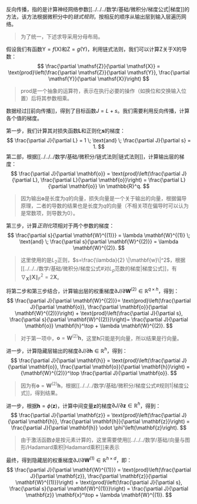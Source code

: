 反向传播，指的是计算神经网络参数[[../../../数学/基础/微积分/梯度公式|梯度]]的方法，该方法根据微积分中的*链式规则*，按相反的顺序从输出层到输入层遍历网络。

> 为了统一，下述求导采用分母布局。

假设我们有函数$\mathsf{Y}=f(\mathsf{X})$和$\mathsf{Z}=g(\mathsf{Y})$，利用链式法则，我们可以计算$\mathsf{Z}$关于$\mathsf{X}$的导数：
$$
\frac{\partial \mathsf{Z}}{\partial \mathsf{X}} = \text{prod}\left(\frac{\partial \mathsf{Z}}{\partial \mathsf{Y}}, \frac{\partial \mathsf{Y}}{\partial \mathsf{X}}\right)
$$
> prod是一个抽象的运算符，表示在执行必要的操作（如换位和交换输入位置）后将其参数相乘。

数据经过[[前向传播]]，得到了目标函数$J=L+s$。我们需要利用反向传播，计算各个值的梯度。

第一步，我们计算其对损失函数$\mathbf{L}$和正则化$\mathbf{s}$的梯度：
$$
\frac{\partial J}{\partial L} = 1 \; \text{and} \; \frac{\partial J}{\partial s} = 1.
$$
第二部，根据[[../../../数学/基础/微积分/链式法则|链式法则]]，计算输出层的梯度：
$$
\frac{\partial J}{\partial \mathbf{o}}
= \text{prod}\left(\frac{\partial J}{\partial L}, \frac{\partial L}{\partial \mathbf{o}}\right)
= \frac{\partial L}{\partial \mathbf{o}}
\in \mathbb{R}^q.
$$
> 因为输出$\mathbf{o}$是长度为$q$的向量，损失向量是一个关于输出的向量，根据偏导原理，二者的导数的结果也是长度为$q$的向量（不相关项在偏导时可以认为是常数项，则导数为0）。

第三步，计算*正则化*项相对于两个参数的梯度：
$$
\frac{\partial s}{\partial \mathbf{W}^{(1)}} = \lambda \mathbf{W}^{(1)}
\; \text{and} \;
\frac{\partial s}{\partial \mathbf{W}^{(2)}} = \lambda \mathbf{W}^{(2)}.
$$
> 这里使用的是$L_2$正则，$s=\frac{\lambda}{2} \|\mathbf{w}\|^2$，根据[[../../../数学/基础/微积分/梯度公式#对$L_p$范数的梯度|梯度公式]]，有$\nabla_{\mathbf{X}} \|\mathbf{X} \|_F^2 = 2\mathbf{X}$。

将第二步和第三步结合，计算输出层的权重梯度$\partial J/\partial \mathbf{W}^{(2)} \in \mathbb{R}^{q \times h}$，得到：
$$
\frac{\partial J}{\partial \mathbf{W}^{(2)}}= \text{prod}\left(\frac{\partial J}{\partial \mathbf{o}}, \frac{\partial \mathbf{o}}{\partial \mathbf{W}^{(2)}}\right) + \text{prod}\left(\frac{\partial J}{\partial s}, \frac{\partial s}{\partial \mathbf{W}^{(2)}}\right)= \frac{\partial J}{\partial \mathbf{o}} \mathbf{h}^\top + \lambda \mathbf{W}^{(2)}.
$$
> 对于第一项中，$\mathbf{o}= \mathbf{W}^{(2)} \mathbf{h}$，这里$\mathbf{h}$只能是列向量，所以结果是行向量。

进一步，计算隐藏层输出的梯度$\partial J/\partial \mathbf{h} \in \mathbb{R}^h$，得到：
$$
\frac{\partial J}{\partial \mathbf{h}}
= \text{prod}\left(\frac{\partial J}{\partial \mathbf{o}}, \frac{\partial \mathbf{o}}{\partial \mathbf{h}}\right)
= {\mathbf{W}^{(2)}}^\top \frac{\partial J}{\partial \mathbf{o}}.
$$
> 因为有$\mathbf{o}= \mathbf{W}^{(2)} \mathbf{h}$，根据[[../../../数学/基础/微积分/梯度公式#规则1|梯度公式]]，得到结果。

进一步，根据$\mathbf{h}= \phi (\mathbf{z})$，计算中间变量$\mathbf{z}$的梯度$\partial J/\partial \mathbf{z} \in \mathbb{R}^h$，得到：
$$
\frac{\partial J}{\partial \mathbf{z}}
= \text{prod}\left(\frac{\partial J}{\partial \mathbf{h}}, \frac{\partial \mathbf{h}}{\partial \mathbf{z}}\right)
= \frac{\partial J}{\partial \mathbf{h}} \odot \phi'\left(\mathbf{z}\right).
$$
> 由于激活函数$\phi$是按元素计算的，这里需要使用[[../../../数学/基础/向量与图形/Hadamard乘积|Hadamard乘积]]来表示

最终，得到隐藏层的权重梯度$\partial J/\partial \mathbf{W}^{(1)} \in \mathbb{R}^{h \times d}$，即：
$$
\frac{\partial J}{\partial \mathbf{W}^{(1)}}
= \text{prod}\left(\frac{\partial J}{\partial \mathbf{z}}, \frac{\partial \mathbf{z}}{\partial \mathbf{W}^{(1)}}\right) + \text{prod}\left(\frac{\partial J}{\partial s}, \frac{\partial s}{\partial \mathbf{W}^{(1)}}\right)
= \frac{\partial J}{\partial \mathbf{z}} \mathbf{x}^\top + \lambda \mathbf{W}^{(1)}.
$$


